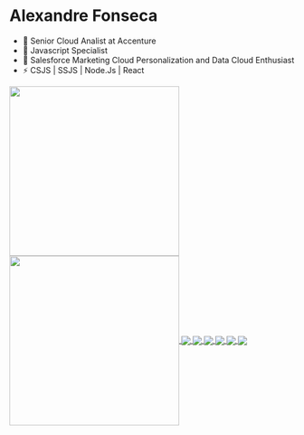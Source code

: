 
# Alexandre Fonseca

- 🔭 Senior Cloud Analist at Accenture
- 🌱 Javascript Specialist 
- 👯 Salesforce Marketing Cloud Personalization and Data Cloud Enthusiast
- ⚡ CSJS | SSJS | Node.Js | React 


<a href="https://github.com/alefnsc/">
  <img height=300 align="center" src="https://github-readme-stats.vercel.app/api?username=alefnsc&theme=dark&show_icons=true" />
</a>
<a href="https://github.com/alefnsc/">
  <img height=300 align="center" src="https://github-readme-stats.vercel.app/api/top-langs/?username=alefnsc&theme=dark" />
</a>

<a href="https://github.com/alefnsc/mcp-assets">
  <img align="center" src="https://github-readme-stats.vercel.app/api/pin/?username=alefnsc&repo=mcp-assets&theme=dark" />
</a>
<a href="https://github.com/alefnsc/bookstore-api">
  <img align="center" src="https://github-readme-stats.vercel.app/api/pin/?username=alefnsc&repo=bookstore-api&theme=dark" />
</a>

<a href="https://github.com/alefnsc/product-api">
  <img align="center" src="https://github-readme-stats.vercel.app/api/pin/?username=alefnsc&repo=product-api&theme=dark" />
</a>
<a href="https://github.com/alefnsc/oAuth">
  <img align="center" src="https://github-readme-stats.vercel.app/api/pin/?username=alefnsc&repo=oAuth&theme=dark" />
</a>

<a href="https://github.com/alefnsc/frontend_4_em_linha">
  <img align="center" src="https://github-readme-stats.vercel.app/api/pin/?username=alefnsc&repo=frontend_4_em_linha&theme=dark" />
</a>
<a href="https://github.com/alefnsc/petshop-api">
  <img align="center" src="https://github-readme-stats.vercel.app/api/pin/?username=alefnsc&repo=petshop-api&theme=dark" />
</a>
